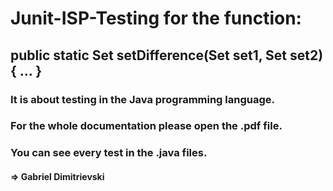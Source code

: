 # Junit-ISP-Testing for the function: 
## public static Set setDifference(Set set1, Set set2){ ... }

### It is about testing in the Java programming language.
### For the whole documentation please open the .pdf file.
### You can see every test in the .java files.

#### => Gabriel Dimitrievski
